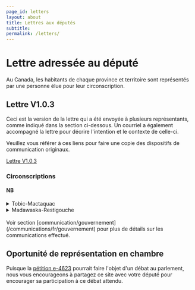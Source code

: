 ```yaml
---
page_id: letters
layout: about
title: Lettres aux députés
subtitle: 
permalink: /letters/
---
```


# Lettre adressée au député

Au Canada, les habitants de chaque province et territoire sont représentés par une personne élue pour leur circonscription.

## Lettre V1.0.3

Ceci est la version de la lettre qui a été envoyée à plusieurs représentants, comme indiqué dans la section ci-dessous. Un courriel a également accompagné la lettre pour décrire l'intention et le contexte de celle-ci.

Veuillez vous référer à ces liens pour faire une copie des dispositifs de communication originaux.

[Lettre V1.0.3](/letters/v1.0.3)

### Circonscriptions

#### NB

<details><summary>Tobic-Mactaquac</summary>

<!-- #region -->

- [x] Retour de courriel.
- Position sur le problème:
  - [x] Position claire.
  - [x] Favorable à la cause.

</details>

<!-- #endregion -->

<details><summary>Madawaska-Restigouche</summary>

<!-- #region -->

- [ ] Retour de courriel.
- Position sur le problème:
  - [x] Position claire.
  - [ ] Favorable à la cause.

</details>

<!-- #endregion -->

<br>
Voir section [communication/gouvernement](/communications/fr/gouvernement) pour plus de détails sur les communications effectué.


## Oportunité de représentation en chambre

Puisque la [pétition e-4623](/petitions/can/e-4623) pourrait faire l'objet d'un débat au parlement, nous vous encourageons à partagez ce site avec votre député pour encourager sa participation à ce débat attendu.